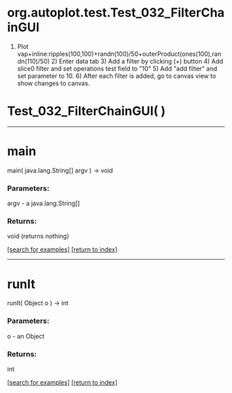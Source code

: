 # org.autoplot.test.Test_032_FilterChainGUI

1) Plot vap+inline:ripples(100,100)+randn(100)/50+outerProduct(ones(100),randn(110)/50)
   2) Enter data tab
   3) Add a filter by clicking (+) button
   4) Add slice0 filter and set operations test field to "10"
   5) Add "add filter" and set parameter to 10.
   6) After each filter is added, go to canvas view to show changes to canvas.

# Test_032_FilterChainGUI( )


***
<a name="main"></a>
# main
main( java.lang.String[] argv ) &rarr; void



### Parameters:
argv - a java.lang.String[]

### Returns:
void (returns nothing)


<a href="https://github.com/autoplot/dev/search?q=main&unscoped_q=main">[search for examples]</a>
<a href="https://github.com/autoplot/documentation/blob/master/javadoc/index-all.md">[return to index]</a>

***
<a name="runIt"></a>
# runIt
runIt( Object o ) &rarr; int



### Parameters:
o - an Object

### Returns:
int


<a href="https://github.com/autoplot/dev/search?q=runIt&unscoped_q=runIt">[search for examples]</a>
<a href="https://github.com/autoplot/documentation/blob/master/javadoc/index-all.md">[return to index]</a>

